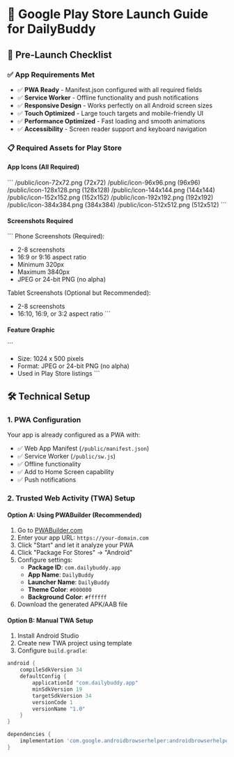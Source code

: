 # 📱 Google Play Store Launch Guide for DailyBuddy

## 🚀 Pre-Launch Checklist

### ✅ App Requirements Met
- ✅ **PWA Ready** - Manifest.json configured with all required fields
- ✅ **Service Worker** - Offline functionality and push notifications
- ✅ **Responsive Design** - Works perfectly on all Android screen sizes
- ✅ **Touch Optimized** - Large touch targets and mobile-friendly UI
- ✅ **Performance Optimized** - Fast loading and smooth animations
- ✅ **Accessibility** - Screen reader support and keyboard navigation

### 📋 Required Assets for Play Store

#### **App Icons (All Required)**
\`\`\`
/public/icon-72x72.png     (72x72)
/public/icon-96x96.png     (96x96)
/public/icon-128x128.png   (128x128)
/public/icon-144x144.png   (144x144)
/public/icon-152x152.png   (152x152)
/public/icon-192x192.png   (192x192)
/public/icon-384x384.png   (384x384)
/public/icon-512x512.png   (512x512)
\`\`\`

#### **Screenshots Required**
\`\`\`
Phone Screenshots (Required):
- 2-8 screenshots
- 16:9 or 9:16 aspect ratio
- Minimum 320px
- Maximum 3840px
- JPEG or 24-bit PNG (no alpha)

Tablet Screenshots (Optional but Recommended):
- 2-8 screenshots  
- 16:10, 16:9, or 3:2 aspect ratio
\`\`\`

#### **Feature Graphic**
\`\`\`
- Size: 1024 x 500 pixels
- Format: JPEG or 24-bit PNG (no alpha)
- Used in Play Store listings
\`\`\`

## 🛠️ Technical Setup

### 1. **PWA Configuration**
Your app is already configured as a PWA with:
- ✅ Web App Manifest (`/public/manifest.json`)
- ✅ Service Worker (`/public/sw.js`)
- ✅ Offline functionality
- ✅ Add to Home Screen capability
- ✅ Push notifications

### 2. **Trusted Web Activity (TWA) Setup**

#### **Option A: Using PWABuilder (Recommended)**
1. Go to [PWABuilder.com](https://pwabuilder.com)
2. Enter your app URL: `https://your-domain.com`
3. Click "Start" and let it analyze your PWA
4. Click "Package For Stores" → "Android"
5. Configure settings:
   - **Package ID**: `com.dailybuddy.app`
   - **App Name**: `DailyBuddy`
   - **Launcher Name**: `DailyBuddy`
   - **Theme Color**: `#000000`
   - **Background Color**: `#ffffff`
6. Download the generated APK/AAB file

#### **Option B: Manual TWA Setup**
1. Install Android Studio
2. Create new TWA project using template
3. Configure `build.gradle`:
```gradle
android {
    compileSdkVersion 34
    defaultConfig {
        applicationId "com.dailybuddy.app"
        minSdkVersion 19
        targetSdkVersion 34
        versionCode 1
        versionName "1.0"
    }
}

dependencies {
    implementation 'com.google.androidbrowserhelper:androidbrowserhelper:2.5.0'
}
